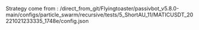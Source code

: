 Strategy come from : /direct_from_git/Flyingtoaster/passivbot_v5.8.0-main/configs/particle_swarm/recursive/tests/5_ShortAU_11/MATICUSDT_20221021233335_1748e/config.json
